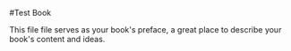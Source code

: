 #Test Book

This file file serves as your book's preface, a great place to describe your
book's content and ideas.
